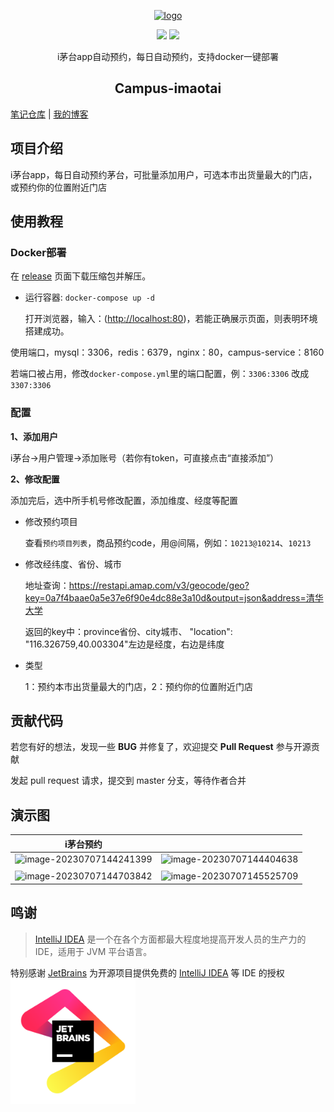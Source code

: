 <p align="center"><a href="https://oddfar.com/" target="_blank" rel="noopener noreferrer"><img width="180" src="https://note.oddfar.com/img/web.png" alt="logo"></a></p>

<p align="center">
  <a href="https://github.com/oddfar/campus-imaotai/stargazers"><img src="https://img.shields.io/github/stars/oddfar/campus-imaotai.svg"></a>
	<a href="https://github.com/oddfar/campus-imaotai/blob/master/LICENSE"><img src="https://img.shields.io/github/license/oddfar/campus-imaotai"></a>
</p>



<p align="center"> i茅台app自动预约，每日自动预约，支持docker一键部署</p>

<h2 align="center">Campus-imaotai</h2>

  [笔记仓库](https://github.com/oddfar/notes)  |  [我的博客](https://oddfar.com)  

## 项目介绍

i茅台app，每日自动预约茅台，可批量添加用户，可选本市出货量最大的门店，或预约你的位置附近门店

## 使用教程

### Docker部署

在 [release](https://github.com/oddfar/campus-imaotai/releases) 页面下载压缩包并解压。

- 运行容器: `docker-compose up -d`

  打开浏览器，输入：([http://localhost:80](http://localhost/))，若能正确展示页面，则表明环境搭建成功。

使用端口，mysql：3306，redis：6379，nginx：80，campus-service：8160

若端口被占用，修改`docker-compose.yml`里的端口配置，例：`3306:3306` 改成 `3307:3306`

### 配置

**1、添加用户**

i茅台->用户管理->添加账号（若你有token，可直接点击“直接添加”）

**2、修改配置**

添加完后，选中所手机号修改配置，添加维度、经度等配置

- 修改预约项目

  查看`预约项目列表`，商品预约code，用@间隔，例如：`10213@10214`、`10213`

- 修改经纬度、省份、城市

  地址查询：https://restapi.amap.com/v3/geocode/geo?key=0a7f4baae0a5e37e6f90e4dc88e3a10d&output=json&address=清华大学

  返回的key中：province省份、city城市、 "location": "116.326759,40.003304"左边是经度，右边是纬度

- 类型

  1：预约本市出货量最大的门店，2：预约你的位置附近门店

## 贡献代码

若您有好的想法，发现一些 **BUG** 并修复了，欢迎提交 **Pull Request** 参与开源贡献

发起 pull request 请求，提交到 master 分支，等待作者合并



## 演示图

| i茅台预约                                                    |                                                              |
| ------------------------------------------------------------ | ------------------------------------------------------------ |
| ![image-20230707144241399](/Users/ningzhiyuan/Java/MyProject/新-campus/oddfar-imaotai/README.assets/image-20230707144241399.png) | ![image-20230707144404638](/Users/ningzhiyuan/Java/MyProject/新-campus/oddfar-imaotai/README.assets/image-20230707144404638.png) |
|                                                              |                                                              |
| ![image-20230707144703842](/Users/ningzhiyuan/Java/MyProject/新-campus/oddfar-imaotai/README.assets/image-20230707144703842.png) | ![image-20230707145525709](/Users/ningzhiyuan/Java/MyProject/新-campus/oddfar-imaotai/README.assets/image-20230707145525709.png) |







## 鸣谢

> [IntelliJ IDEA](https://zh.wikipedia.org/zh-hans/IntelliJ_IDEA) 是一个在各个方面都最大程度地提高开发人员的生产力的 IDE，适用于 JVM 平台语言。

特别感谢 [JetBrains](https://www.jetbrains.com/?from=campus) 为开源项目提供免费的 [IntelliJ IDEA](https://www.jetbrains.com/idea/?from=campus) 等 IDE 的授权  
[<img src=".github/jetbrains-variant.png" width="200"/>](https://www.jetbrains.com/?from=campus)

